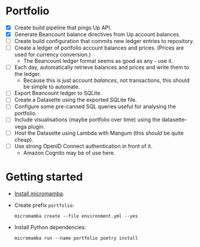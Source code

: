 # Portfolio

- [x] Create build pipeline that pings Up API.
- [x] Generate Beancount balance directives from Up account balances.
- [ ] Create build configuration that commits new ledger entries to repository.
- [ ] Create a ledger of portfolio account balances and prices. (Prices are used for currency conversion.)
  - The Beancount ledger format seems as good as any - use it.
- [ ] Each day, automatically retrieve balances and prices and write them to the ledger.
  - Because this is just account *balances*, not transactions, this should be simple to automate.
- [ ] Export Beancount ledger to SQLite.
- [ ] Create a Datasette using the exported SQLite file.
- [ ] Configure some pre-canned SQL queries useful for analysing the portfolio.
- [ ] Include visualisations (maybe portfolio over time) using the datasette-vega plugin.
- [ ] Host the Datasette using Lambda with Mangum (this *should* be quite cheap).
- [ ] Use strong OpenID Connect authentication in front of it.
  - Amazon Cognito may be of use here.


# Getting started

- [Install micromamba](https://mamba.readthedocs.io/en/latest/installation.html).
- Create prefix `portfolio`:

      micromamba create --file environment.yml --yes
- Install Python dependencies:

      micromamba run --name portfolio poetry install
